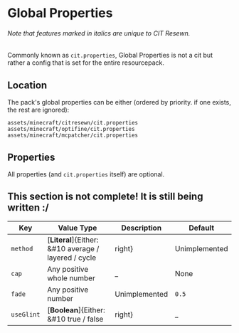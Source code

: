 # Global Properties
<h6>Note that features marked in <em>italics</em> are unique to CIT Resewn.</h6>

Commonly known as `cit.properties`, Global Properties is not a cit but rather a config that is set 
for the entire resourcepack.

## Location

The pack's global properties can be either (ordered by priority. if one exists, the rest are ignored):

`assets/minecraft/citresewn/cit.properties`  
`assets/minecraft/optifine/cit.properties`  
`assets/minecraft/mcpatcher/cit.properties`

## Properties

All properties (and `cit.properties` itself) are optional.  

## This section is not complete! It is still being written :/

| Key | Value Type | Description | Default |
| --- | --- | --- | --- |
| `method` | [**Literal**]{Either: &#10 average / layered / cycle|right} | Unimplemented | `average` |
| `cap` | Any positive whole number | _ | None |
| `fade` | Any positive number | Unimplemented | `0.5` |
| `useGlint` | [**Boolean**]{Either: &#10 true / false|right} | _ | `true` |